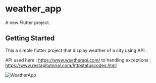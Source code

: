# weather_app

A new Flutter project.

## Getting Started

This a simple flutter project that display weather of a city using API .

API used here :  https://www.weatherapi.com/
to handling exceptions : https://www.restapitutorial.com/httpstatuscodes.html

![WeatherApp](https://github.com/Ahmeddsanad/weather_app/assets/100171203/d160da11-f694-4ef8-973b-d974f4839c49)
